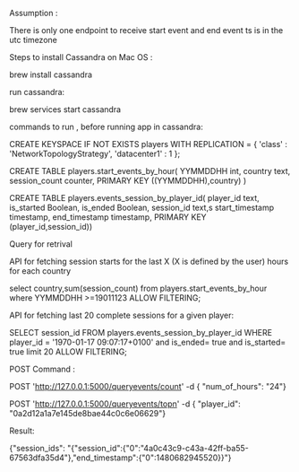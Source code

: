 Assumption :

There is only one endpoint to receive start event and end event
ts is in the utc timezone


Steps to install Cassandra on Mac OS :

brew install cassandra

run cassandra:

brew services start cassandra

commands to run , before running app in cassandra:

CREATE KEYSPACE IF NOT EXISTS players WITH REPLICATION = { 'class' : 'NetworkTopologyStrategy', 'datacenter1' : 1 };

CREATE TABLE players.start_events_by_hour(
   YYMMDDHH int,
   country text,
   session_count counter,
   PRIMARY KEY ((YYMMDDHH),country)
   )

CREATE TABLE players.events_session_by_player_id(
   player_id text,
   is_started Boolean,
   is_ended Boolean,
   session_id text,s
   start_timestamp timestamp,
   end_timestamp timestamp,
   PRIMARY KEY (player_id,session_id))



Query for retrival


API for fetching session starts for the last X (X is defined by the user) hours for each country

select country,sum(session_count) from players.start_events_by_hour where YYMMDDHH >=19011123  ALLOW FILTERING;

API for fetching last 20 complete sessions for a given player:

SELECT session_id FROM players.events_session_by_player_id WHERE player_id = '1970-01-17 09:07:17+0100' and is_ended= true and is_started= true limit 20 ALLOW FILTERING;


POST Command :





POST 'http://127.0.0.1:5000/queryevents/count' -d { "num_of_hours": "24"}

POST 'http://127.0.0.1:5000/queryevents/topn' -d { "player_id": "0a2d12a1a7e145de8bae44c0c6e06629"}


Result:

{"session_ids": "{\"session_id\":{\"0\":\"4a0c43c9-c43a-42ff-ba55-67563dfa35d4\"},\"end_timestamp\":{\"0\":1480682945520}}"}